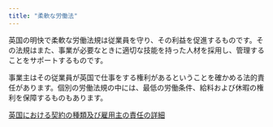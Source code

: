 ```yaml
---
title: "柔軟な労働法"
---
```

英国の明快で柔軟な労働法規は従業員を守り、その利益を促進するものです。その法規はまた、事業が必要なときに適切な技能を持った人材を採用し、管理することをサポートするものです。

事業主はその従業員が英国で仕事をする権利があるということを確かめる法的責任があります。個別の労働法規の中には、最低の労働条件、給料および休暇の権利を保障するものもあります。

[英国における契約の種類及び雇用主の責任の詳細](https://www.gov.uk/contract-types-and-employer-responsibilities/overview)
